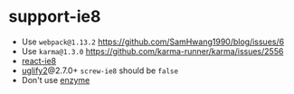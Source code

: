 # support-ie8

- Use `webpack@1.13.2` https://github.com/SamHwang1990/blog/issues/6
- Use `karma@1.3.0` https://github.com/karma-runner/karma/issues/2556
- [react-ie8](https://github.com/xcatliu/react-ie8)
- [uglify2](https://github.com/mishoo/UglifyJS2)@2.7.0+ `screw-ie8` should be `false`
- Don't use [enzyme](https://github.com/airbnb/enzyme)
